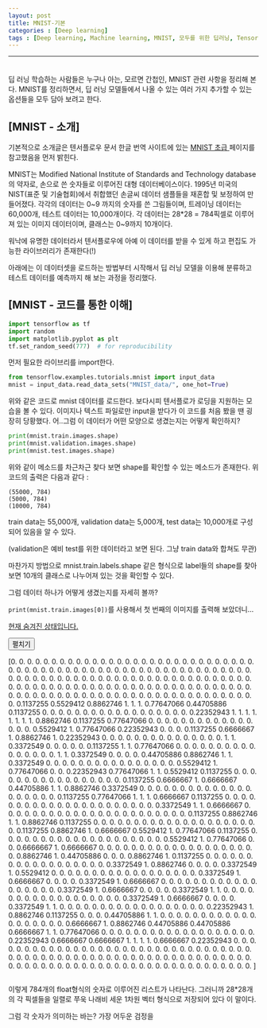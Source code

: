 ```yaml
---
layout: post
title: MNIST-기본
categories : [Deep learning]
tags : [Deep learning, Machine learning, MNIST, 모두를 위한 딥러닝, Tensorflow, ]
---
```


---

<span style = "line-height:50%"><br>

딥 러닝 학습하는 사람들은 누구나 아는, 모르면 간첩인, MNIST 관련 사항을 정리해 본다. MNIST를 정리하면서, 딥 러닝 모델들에서 나올 수 있는 여러 가지 추가할 수 있는 옵션들을 모두 담아 보려고 한다.

## [MNIST - 소개]

기본적으로 소개글은 텐서플로우 문서 한글 번역 사이트에 있는 <a href = "https://tensorflowkorea.gitbooks.io/tensorflow-kr/content/g3doc/tutorials/mnist/beginners/"> MNIST 초급 </a> 페이지를 참고했음을 먼저 밝힌다.

MNIST는 Modified National Institute of Standards and Technology database의 약자로, 손으로 쓴 숫자들로 이루어진 대형 데이터베이스이다. 1995년 미국의 NIST(표준 및 기술협회)에서 취합했던 손글씨 데이터 샘플들을 재혼합 및 보정하여 만들어졌다. 각각의 데이터는 0~9 까지의 숫자를 쓴 그림들이며, 트레이닝 데이터는 60,000개, 테스트 데이터는 10,000개이다. 각 데이터는 28\*28 = 784픽셀로 이루어져 있는 이미지 데이터이며, 클래스는 0~9까지 10개이다.

워낙에 유명한 데이터라서 텐서플로우에 아예 이 데이터를 받을 수 있게 하고 편집도 가능한 라이브러리가 존재한다(!)

아래에는 이 데이터셋을 로드하는 방법부터 시작해서 딥 러닝 모델을 이용해 분류하고 테스트 데이터를 예측까지 해 보는 과정을 정리했다.

## [MNIST - 코드를 통한 이해]

```Python
import tensorflow as tf
import random
import matplotlib.pyplot as plt
tf.set_random_seed(777)  # for reproducibility
```

먼저 필요한 라이브리를 import한다.

```python
from tensorflow.examples.tutorials.mnist import input_data
mnist = input_data.read_data_sets("MNIST_data/", one_hot=True)
```

위와 같은 코드로 mnist 데이터를 로드한다. 보다시피 텐서플로가 로딩을 지원하는 모습을 볼 수 있다. 이미지나 텍스트 파일로만 input을 받다가 이 코드를 처음 봤을 땐 굉장히 당황했다. 어..그럼 이 데이터가 어떤 모양으로 생겼는지는 어떻게 확인하지?

```python
print(mnist.train.images.shape)
print(mnist.validation.images.shape)
print(mnist.test.images.shape)
```

위와 같이 메소드를 차근차근 찾다 보면 shape를 확인할 수 있는 메소드가 존재한다. 위 코드의 출력은 다음과 같다 :

```
(55000, 784)
(5000, 784)
(10000, 784)
```

train data는 55,000개, validation data는 5,000개, test data는 10,000개로 구성되어 있음을 알 수 있다.

(validation은 예비 test를 위한 데이터라고 보면 된다. 그냥 train data와 합쳐도 무관)

마찬가지 방법으로 mnist.train.labels.shape 같은 형식으로 label들의 shape를 찾아보면 10개의 클래스로 나누어져 있는 것을 확인할 수 있다.

그럼 데이터 하나가 어떻게 생겼는지를 자세히 볼까?

`print(mnist.train.images[0])`를 사용해서 첫 번째의 이미지를 출력해 보았더니...

<script type="text/javascript" language="JavaScript">
function layer_toggle(obj) {
        if (obj.style.display == 'none') obj.style.display = 'block';
        else if (obj.style.display == 'block') obj.style.display = 'none';
}
</script>

<div id=more01a style=display:block><a href=# onclick="layer_toggle(document.getElementById('more01a')); layer_toggle(document.getElementById('more01b'));return false;"><p>현재 숨겨진 상태입니다.</p></a></div>
<div id=more01b style=display:none ><a href=# onclick="layer_toggle(document.getElementById('more01a')); layer_toggle(document.getElementById('more01b'));return false;"><p>펼친 상태입니다.</p></a><p>div 사이에 이렇게 내용을 적어주시면 됩니다.</p></div>



<button class="collapsible">펼치기</button>

<div class="collapsible_content">
  <p>[0.         0.         0.         0.         0.         0.
 0.         0.         0.         0.         0.         0.
 0.         0.         0.         0.         0.         0.
 0.         0.         0.         0.         0.         0.
 0.         0.         0.         0.         0.         0.
 0.         0.         0.         0.         0.         0.
 0.         0.         0.         0.         0.         0.
 0.         0.         0.         0.         0.         0.
 0.         0.         0.         0.         0.         0.
 0.         0.         0.         0.         0.         0.
 0.         0.         0.         0.         0.         0.
 0.         0.         0.         0.         0.         0.
 0.         0.         0.         0.         0.         0.
 0.         0.         0.         0.         0.         0.
 0.         0.         0.         0.         0.         0.
 0.         0.         0.         0.         0.         0.
 0.         0.         0.         0.         0.         0.
 0.         0.         0.         0.         0.         0.
 0.         0.         0.         0.         0.         0.
 0.         0.         0.         0.         0.         0.
 0.         0.         0.         0.         0.         0.
 0.         0.         0.         0.         0.         0.
 0.         0.         0.         0.         0.         0.
 0.         0.         0.         0.         0.         0.
 0.         0.         0.         0.         0.         0.
 0.         0.1137255  0.5529412  0.8862746  1.         1.
 1.         0.77647066 0.44705886 0.1137255  0.         0.
 0.         0.         0.         0.         0.         0.
 0.         0.         0.         0.         0.         0.
 0.         0.         0.         0.         0.22352943 1.
 1.         1.         1.         1.         1.         1.
 1.         0.8862746  0.1137255  0.77647066 0.         0.
 0.         0.         0.         0.         0.         0.
 0.         0.         0.         0.         0.         0.
 0.         0.         0.5529412  1.         0.77647066 0.22352943
 0.         0.         0.         0.1137255  0.6666667  1.
 0.8862746  1.         0.22352943 0.         0.         0.
 0.         0.         0.         0.         0.         0.
 0.         0.         0.         0.         0.         0.
 1.         1.         0.3372549  0.         0.         0.
 0.         0.         0.1137255  1.         1.         0.77647066
 0.         0.         0.         0.         0.         0.
 0.         0.         0.         0.         0.         0.
 0.         0.         0.         0.         1.         1.
 0.3372549  0.         0.         0.         0.         0.44705886
 0.8862746  1.         1.         0.3372549  0.         0.
 0.         0.         0.         0.         0.         0.
 0.         0.         0.         0.         0.         0.
 0.         0.         0.5529412  1.         0.77647066 0.
 0.         0.22352943 0.77647066 1.         1.         0.5529412
 0.1137255  0.         0.         0.         0.         0.
 0.         0.         0.         0.         0.         0.
 0.         0.         0.         0.         0.         0.
 0.1137255  0.6666667  1.         0.6666667  0.44705886 1.
 1.         0.8862746  0.3372549  0.         0.         0.
 0.         0.         0.         0.         0.         0.
 0.         0.         0.         0.         0.         0.
 0.         0.         0.         0.         0.         0.1137255
 0.77647066 1.         1.         1.         0.6666667  0.1137255
 0.         0.         0.         0.         0.         0.
 0.         0.         0.         0.         0.         0.
 0.         0.         0.         0.         0.         0.
 0.         0.         0.         0.         0.3372549  1.
 1.         0.6666667  0.         0.         0.         0.
 0.         0.         0.         0.         0.         0.
 0.         0.         0.         0.         0.         0.
 0.         0.         0.         0.         0.         0.
 0.         0.1137255  0.8862746  1.         1.         0.8862746
 0.1137255  0.         0.         0.         0.         0.
 0.         0.         0.         0.         0.         0.
 0.         0.         0.         0.         0.         0.
 0.         0.         0.         0.         0.1137255  0.8862746
 1.         0.6666667  0.5529412  1.         0.77647066 0.1137255
 0.         0.         0.         0.         0.         0.
 0.         0.         0.         0.         0.         0.
 0.         0.         0.         0.         0.         0.
 0.         0.         0.5529412  1.         0.77647066 0.
 0.         0.6666667  1.         0.6666667  0.         0.
 0.         0.         0.         0.         0.         0.
 0.         0.         0.         0.         0.         0.
 0.         0.         0.         0.         0.         0.
 0.8862746  1.         0.44705886 0.         0.         0.
 0.8862746  1.         0.1137255  0.         0.         0.
 0.         0.         0.         0.         0.         0.
 0.         0.         0.         0.         0.         0.
 0.         0.         0.         0.3372549  1.         0.8862746
 0.         0.         0.         0.         0.3372549  1.
 0.5529412  0.         0.         0.         0.         0.
 0.         0.         0.         0.         0.         0.
 0.         0.         0.         0.         0.         0.
 0.         0.3372549  1.         0.6666667  0.         0.
 0.         0.         0.3372549  1.         0.6666667  0.
 0.         0.         0.         0.         0.         0.
 0.         0.         0.         0.         0.         0.
 0.         0.         0.         0.         0.         0.3372549
 1.         0.6666667  0.         0.         0.         0.
 0.3372549  1.         1.         0.         0.         0.
 0.         0.         0.         0.         0.         0.
 0.         0.         0.         0.         0.         0.
 0.         0.         0.         0.3372549  1.         0.6666667
 0.         0.         0.         0.         0.3372549  1.
 1.         0.         0.         0.         0.         0.
 0.         0.         0.         0.         0.         0.
 0.         0.         0.         0.         0.         0.
 0.         0.22352943 1.         0.8862746  0.1137255  0.
 0.         0.         0.44705886 1.         1.         0.
 0.         0.         0.         0.         0.         0.
 0.         0.         0.         0.         0.         0.
 0.         0.         0.         0.         0.         0.
 0.6666667  1.         0.8862746  0.44705886 0.44705886 0.6666667
 1.         1.         0.77647066 0.         0.         0.
 0.         0.         0.         0.         0.         0.
 0.         0.         0.         0.         0.         0.
 0.         0.         0.         0.         0.22352943 0.6666667
 0.6666667  1.         1.         1.         1.         0.6666667
 0.22352943 0.         0.         0.         0.         0.
 0.         0.         0.         0.         0.         0.
 0.         0.         0.         0.         0.         0.
 0.         0.         0.         0.         0.         0.
 0.         0.         0.         0.         0.         0.
 0.         0.         0.         0.         0.         0.
 0.         0.         0.         0.         0.         0.
 0.         0.         0.         0.         0.         0.
 0.         0.         0.         0.         0.         0.
 0.         0.         0.         0.         0.         0.
 0.         0.         0.         0.         0.         0.
 0.         0.         0.         0.         0.         0.
 0.         0.         0.         0.         0.         0.
 0.         0.         0.         0.         0.         0.
 0.         0.         0.         0.         0.         0.
 0.         0.         0.         0.        ]</p>
</div>





```

```

이렇게 784개의 float형식의 숫자로 이루어진 리스트가 나타난다. 그러니까 28\*28개의 각 픽셀들을 일렬로 쭈욱 나래비 세운 1차원 벡터 형식으로 저장되어 있다 이 말이다.

그럼 각 숫자가 의미하는 바는? 가장 어두운 검정을 
